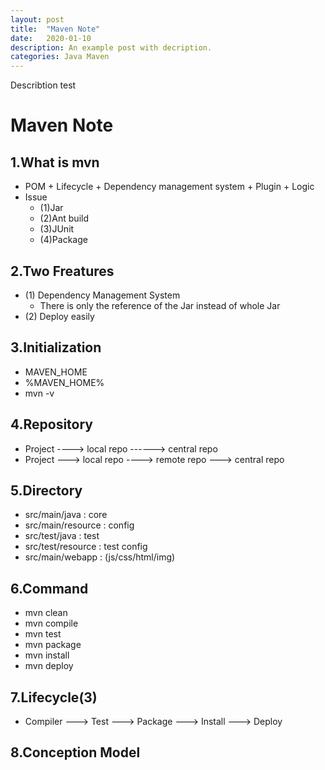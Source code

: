 ```yaml
---
layout: post
title:  "Maven Note"
date:   2020-01-10
description: An example post with decription.
categories: Java Maven
---
```

Describtion test

# Maven Note

## 1.What is mvn

- POM + Lifecycle + Dependency management system + Plugin + Logic
- Issue
  - (1)Jar
  - (2)Ant build
  - (3)JUnit
  - (4)Package

## 2.Two Freatures

- (1) Dependency Management System
  - There is only the reference of the Jar instead of whole Jar
- (2) Deploy easily

## 3.Initialization

- MAVEN_HOME
- %MAVEN_HOME%
- mvn -v

## 4.Repository

- Project ----> local repo ------> central repo
- Project ---> local repo ----> remote repo ---> central repo

## 5.Directory

- src/main/java  : core
- src/main/resource : config
- src/test/java : test
- src/test/resource : test config
- src/main/webapp : (js/css/html/img)

## 6.Command

- mvn clean
- mvn compile
- mvn test
- mvn package
- mvn install
- mvn deploy

## 7.Lifecycle(3)

- Compiler ---> Test ---> Package ---> Install ---> Deploy

## 8.Conception Model
